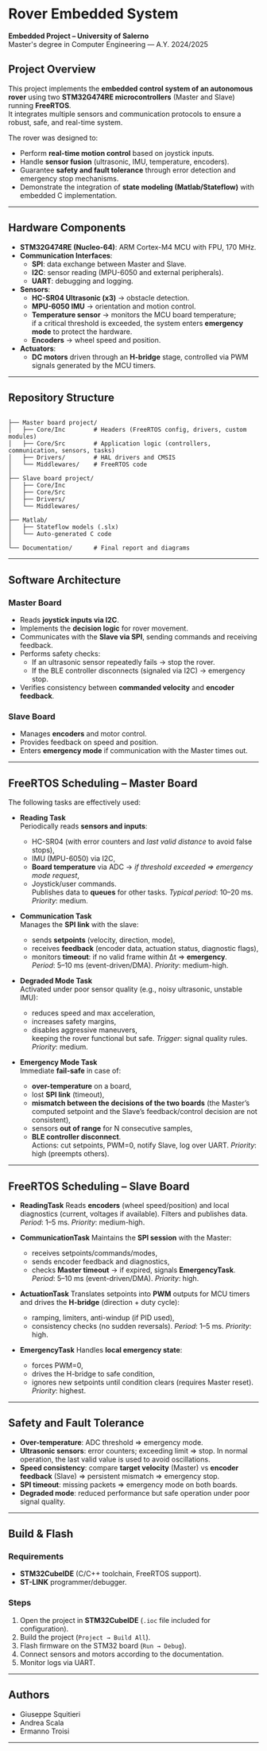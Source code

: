 
# Rover Embedded System 

**Embedded Project – University of Salerno**  
Master's degree in Computer Engineering — A.Y. 2024/2025  

## Project Overview
This project implements the **embedded control system of an autonomous rover** using two **STM32G474RE microcontrollers** (Master and Slave) running **FreeRTOS**.  
It integrates multiple sensors and communication protocols to ensure a robust, safe, and real-time system.  

The rover was designed to:  
- Perform **real-time motion control** based on joystick inputs.  
- Handle **sensor fusion** (ultrasonic, IMU, temperature, encoders).  
- Guarantee **safety and fault tolerance** through error detection and emergency stop mechanisms.  
- Demonstrate the integration of **state modeling (Matlab/Stateflow)** with embedded C implementation.  

---

## Hardware Components
- **STM32G474RE (Nucleo-64)**: ARM Cortex-M4 MCU with FPU, 170 MHz.  
- **Communication Interfaces**:
  - **SPI**: data exchange between Master and Slave.  
  - **I2C**: sensor reading (MPU-6050 and external peripherals).  
  - **UART**: debugging and logging.  
- **Sensors**:
  - **HC-SR04 Ultrasonic (x3)** → obstacle detection.  
  - **MPU-6050 IMU** → orientation and motion control.  
  - **Temperature sensor** → monitors the MCU board temperature;  
    if a critical threshold is exceeded, the system enters **emergency mode** to protect the hardware.  
  - **Encoders** → wheel speed and position.  
- **Actuators**:
  - **DC motors** driven through an **H-bridge** stage, controlled via PWM signals generated by the MCU timers.  

---

## Repository Structure
```

├── Master board project/
│   ├── Core/Inc        # Headers (FreeRTOS config, drivers, custom modules)
│   ├── Core/Src        # Application logic (controllers, communication, sensors, tasks)
│   ├── Drivers/        # HAL drivers and CMSIS
│   └── Middlewares/    # FreeRTOS code
│
├── Slave board project/
│   ├── Core/Inc
│   ├── Core/Src
│   ├── Drivers/
│   └── Middlewares/
│
├── Matlab/
│   ├── Stateflow models (.slx)
│   └── Auto-generated C code
│
└── Documentation/      # Final report and diagrams

````

---

## Software Architecture

### **Master Board**
- Reads **joystick inputs via I2C**.  
- Implements the **decision logic** for rover movement.  
- Communicates with the **Slave via SPI**, sending commands and receiving feedback.  
- Performs safety checks:
  - If an ultrasonic sensor repeatedly fails → stop the rover.  
  - If the BLE controller disconnects (signaled via I2C) → emergency stop.  
- Verifies consistency between **commanded velocity** and **encoder feedback**.  

### **Slave Board**
- Manages **encoders** and motor control.  
- Provides feedback on speed and position.  
- Enters **emergency mode** if communication with the Master times out.  

---

## FreeRTOS Scheduling – **Master Board**
The following tasks are effectively used:

- **Reading Task**  
  Periodically reads **sensors and inputs**:  
  - HC-SR04 (with error counters and *last valid distance* to avoid false stops),  
  - IMU (MPU-6050) via I2C,  
  - **Board temperature** via ADC → *if threshold exceeded ⇒ emergency mode request*,  
  - Joystick/user commands.  
  Publishes data to **queues** for other tasks. *Typical period*: 10–20 ms. *Priority*: medium.  

- **Communication Task**  
  Manages the **SPI link** with the slave:  
  - sends **setpoints** (velocity, direction, mode),  
  - receives **feedback** (encoder data, actuation status, diagnostic flags),  
  - monitors **timeout**: if no valid frame within Δt ⇒ **emergency**.  
  *Period*: 5–10 ms (event-driven/DMA). *Priority*: medium-high.  

- **Degraded Mode Task**  
  Activated under poor sensor quality (e.g., noisy ultrasonic, unstable IMU):  
  - reduces speed and max acceleration,  
  - increases safety margins,  
  - disables aggressive maneuvers,  
  keeping the rover functional but safe. *Trigger*: signal quality rules. *Priority*: medium.  

- **Emergency Mode Task**  
  Immediate **fail-safe** in case of:  
  - **over-temperature** on a board,  
  - lost **SPI link** (timeout),  
  - **mismatch between the decisions of the two boards** (the Master’s computed setpoint and the Slave’s feedback/control decision are not consistent),  
  - sensors **out of range** for N consecutive samples,  
  - **BLE controller disconnect**.  
  Actions: cut setpoints, PWM=0, notify Slave, log over UART. *Priority*: high (preempts others).  

---

## FreeRTOS Scheduling – **Slave Board**


* **ReadingTask**
  Reads **encoders** (wheel speed/position) and local diagnostics (current, voltages if available).
  Filters and publishes data. *Period*: 1–5 ms. *Priority*: medium-high.

* **CommunicationTask**
  Maintains the **SPI session** with the Master:

  * receives setpoints/commands/modes,
  * sends encoder feedback and diagnostics,
  * checks **Master timeout** → if expired, signals **EmergencyTask**.
    *Period*: 5–10 ms (event-driven/DMA). *Priority*: high.

* **ActuationTask**
  Translates setpoints into **PWM** outputs for MCU timers and drives the **H-bridge** (direction + duty cycle):

  * ramping, limiters, anti-windup (if PID used),
  * consistency checks (no sudden reversals).
    *Period*: 1–5 ms. *Priority*: high.

* **EmergencyTask**
  Handles **local emergency state**:

  * forces PWM=0,
  * drives the H-bridge to safe condition,
  * ignores new setpoints until condition clears (requires Master reset).
    *Priority*: highest.

---

## Safety and Fault Tolerance

* **Over-temperature**: ADC threshold ⇒ emergency mode.
* **Ultrasonic sensors**: error counters; exceeding limit ⇒ stop. In normal operation, the last valid value is used to avoid oscillations.
* **Speed consistency**: compare **target velocity** (Master) vs **encoder feedback** (Slave) ⇒ persistent mismatch ⇒ emergency stop.
* **SPI timeout**: missing packets ⇒ emergency mode on both boards.
* **Degraded mode**: reduced performance but safe operation under poor signal quality.

---

## Build & Flash

### Requirements

* **STM32CubeIDE** (C/C++ toolchain, FreeRTOS support).
* **ST-LINK** programmer/debugger.

### Steps

1. Open the project in **STM32CubeIDE** (`.ioc` file included for configuration).
2. Build the project (`Project → Build All`).
3. Flash firmware on the STM32 board (`Run → Debug`).
4. Connect sensors and motors according to the documentation.
5. Monitor logs via UART.

---

## Authors

* Giuseppe Squitieri
* Andrea Scala
* Ermanno Troisi

---

```
